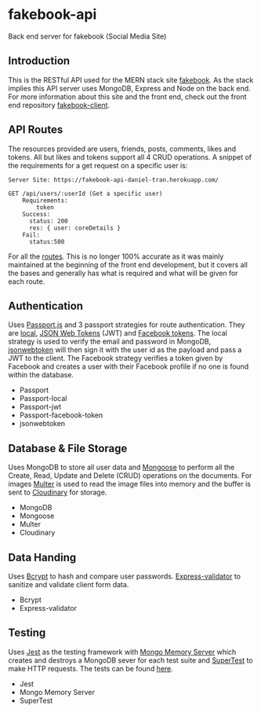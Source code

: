 # fakebook-api
Back end server for fakebook (Social Media Site)  

## Introduction

This is the RESTful API used for the MERN stack site [fakebook](https://fakebook-danieltran.netlify.app/#/login). As the stack implies this API server uses MongoDB, Express and Node on the back end. For more information about this site and the front end, check out the front end repository [fakebook-client](https://github.com/DanielTran0/fakebook-client). 

## API Routes

The resources provided are users, friends, posts, comments, likes and tokens. All but likes and tokens support all 4 CRUD operations. A snippet of the requirements for a get request on a specific user is:

    Server Site: https://fakebook-api-daniel-tran.herokuapp.com/
    
    GET /api/users/:userId (Get a specific user)
        Requirements:
            token
        Success:
          status: 200
          res: { user: coreDetails }
        Fail:
          status:500

For all the [routes](api-routes.md). This is no longer 100% accurate as it was mainly maintained at the beginning of the front end development, but it covers all the bases and generally has what is required and what will be given for each route.


## Authentication

Uses [Passport.js](http://www.passportjs.org/) and 3 passport strategies for route authentication. They are [local](http://www.passportjs.org/packages/passport-local/), [JSON Web Tokens](http://www.passportjs.org/packages/passport-jwt/) (JWT) and [Facebook tokens](https://www.npmjs.com/package/passport-facebook-token). The local strategy is used to verify the email and password in MongoDB, [jsonwebtoken](https://www.npmjs.com/package/jsonwebtoken) will then sign it with the user id as the payload and pass a JWT to the client. The Facebook strategy verifies a token given by Facebook and creates a user with their Facebook profile if no one is found within the database.

* Passport
* Passport-local  
* Passport-jwt  
* Passport-facebook-token
* jsonwebtoken  

## Database & File Storage

Uses MongoDB to store all user data and [Mongoose](https://github.com/Automattic/mongoose) to perform all the Create, Read, Update and Delete (CRUD) operations on the documents. For images [Multer](https://github.com/expressjs/multer) is used to read the image files into memory and the buffer is sent to [Cloudinary](https://github.com/cloudinary/cloudinary_npm) for storage.

* MongoDB
* Mongoose  
* Multer  
* Cloudinary

## Data Handing 

Uses [Bcrypt](https://www.npmjs.com/package/bcrypt) to hash and compare user passwords. [Express-validator](https://express-validator.github.io/docs/) to sanitize and validate client form data.

* Bcrypt
* Express-validator

## Testing

Uses [Jest](https://jestjs.io/) as the testing framework with [Mongo Memory Server](https://github.com/nodkz/mongodb-memory-server) which creates and destroys a MongoDB sever for each test suite and [SuperTest](https://www.npmjs.com/package/supertest) to make HTTP requests. The tests can be found [here](tests).

* Jest
* Mongo Memory Server  
* SuperTest  



